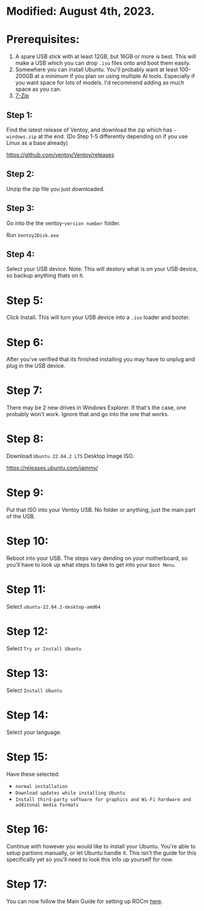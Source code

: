 # Modified: August 4th, 2023.

# Prerequisites:
1. A spare USB stick with at least 12GB, but 16GB or more is best. This will make a USB which you can drop `.iso` files onto and boot them easily.
2. Somewhere you can install Ubuntu. You'll probably want at least 100-200GB at a *minimum* if you plan on using multiple AI tools. Especially if you want space for lots of models. I'd recommend adding as much space as you can.
3. [7-Zip](https://www.7-zip.org/)

## Step 1:
Find the latest release of Ventoy, and download the zip which has `-windows.zip` at the end. (Do Step 1-5 differently depending on if you use Linux as a base already)

https://github.com/ventoy/Ventoy/releases

## Step 2:
Unzip the zip file you just downloaded.

## Step 3:
Go into the the ventoy-`version number` folder.

Run `Ventoy2Disk.exe`

## Step 4:
Select your USB device. Note: This will destory what is on your USB device, so backup anything thats on it.

# Step 5:
Click Install. This will turn your USB device into a `.iso` loader and booter.

# Step 6:
After you've verified that its finished installing you may have to unplug and plug in the USB device.

# Step 7:
There may be 2 new drives in Windows Explorer. If that's the case, one probably won't work. Ignore that and go into the one that works.

# Step 8:
Download `Ubuntu 22.04.2 LTS` Desktop Image ISO.

https://releases.ubuntu.com/jammy/

# Step 9:
Put that ISO into your Ventoy USB. No folder or anything, just the main part of the USB.

# Step 10:
Reboot into your USB. The steps vary dending on your motherboard, so you'll have to look up what steps to take to get into your `Boot Menu`.

# Step 11:
Select `ubuntu-22.04.2-desktop-amd64`

# Step 12:
Select `Try or Install Ubuntu`

# Step 13:
Select `Install Ubuntu`

# Step 14:
Select your language.

# Step 15:
Have these selected:
- `normal installation`
- `Download updates while installing Ubuntu`
- `Install third-party software for graphics and Wi-Fi hardware and additonal media formats`

# Step 16:
Continue with however you would like to install your Ubuntu. You're able to setup partions manually, or let Ubuntu handle it. This isn't the guide for this specifically yet so you'll need to look this info up yourself for now.

# Step 17:
You can now follow the Main Guide for setting up ROCm [here](..).
